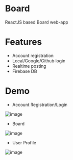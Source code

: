 # Board
ReactJS based Board web-app

# Features
- Account registration
- Local/Google/Github login
- Realtime posting
- Firebase DB 

# Demo
- Account Registration/Login

![image](https://user-images.githubusercontent.com/79511478/120600611-ed8af980-c483-11eb-850d-aa64d41d7fd6.png)

- Board

![image](https://user-images.githubusercontent.com/79511478/120600554-de0bb080-c483-11eb-9783-d095830aaa64.png)

- User Profile 

![image](https://user-images.githubusercontent.com/79511478/120600642-fa0f5200-c483-11eb-92be-33d6d500707f.png)
